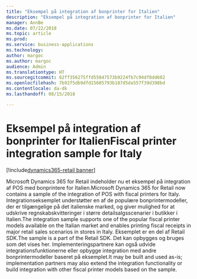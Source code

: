 ```yaml
---
title: "Eksempel på integration af bonprinter for Italien"
description: "Eksempel på integration af bonprinter for Italien"
manager: AnnBe
ms.date: 07/22/2018
ms.topic: article
ms.prod: 
ms.service: business-applications
ms.technology: 
author: margoc
ms.author: margoc
audience: Admin
ms.translationtype: HT
ms.sourcegitcommit: 62ff356275ffd55047573b9224fb7c94df8dd602
ms.openlocfilehash: 7b92f5db9dfd15605793b187d5da557f39d398bd
ms.contentlocale: da-dk
ms.lasthandoff: 08/15/2018

---
```

#  <a name="fiscal-printer-integration-sample-for-italy"></a><span data-ttu-id="dfe73-103">Eksempel på integration af bonprinter for Italien</span><span class="sxs-lookup"><span data-stu-id="dfe73-103">Fiscal printer integration sample for Italy</span></span>

[!include[dynamics365-retail banner](../includes/dynamics365-retail.md)]



<span data-ttu-id="dfe73-104">Microsoft Dynamics 365 for Retail indeholder nu et eksempel på integration af POS med bonprintere for Italien.</span><span class="sxs-lookup"><span data-stu-id="dfe73-104">Microsoft Dynamics 365 for Retail now contains a sample of the integration of POS with fiscal printers for Italy.</span></span> <span data-ttu-id="dfe73-105">Integrationseksemplet understøtter en af de populære bonprintermodeller, der er tilgængelige på det italienske marked, og giver mulighed for at udskrive regnskabskvitteringer i større detailsalgsscenarier i butikker i Italien.</span><span class="sxs-lookup"><span data-stu-id="dfe73-105">The integration sample supports one of the popular fiscal printer models available on the Italian market and enables printing fiscal receipts in major retail sales scenarios in stores in Italy.</span></span> <span data-ttu-id="dfe73-106">Eksemplet er en del af Retail SDK.</span><span class="sxs-lookup"><span data-stu-id="dfe73-106">The sample is a part of the Retail SDK.</span></span> <span data-ttu-id="dfe73-107">Det kan opbygges og bruges som det vises her. Implementeringspartnere kan også udvide integrationsfunktionerne eller opbygge integration med andre bonprintermodeller baseret på eksemplet.</span><span class="sxs-lookup"><span data-stu-id="dfe73-107">It may be built and used as-is; implementation partners may also extend the integration functionality or build integration with other fiscal printer models based on the sample.</span></span> 
 

